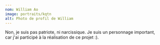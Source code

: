 ```yaml
---
nom: William Ao
image: portraits/kqtn
alt: Photo de profil de William
---
```


Non, je suis pas patriote, ni narcissique. Je suis un personnage important, car j'ai participé à la réalisation de ce projet :).
